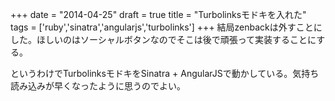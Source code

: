 
+++
date = "2014-04-25"
draft = true
title = "Turbolinksモドキを入れた"
tags  = ['ruby','sinatra','angularjs','turbolinks']
+++
結局zenbackは外すことにした。ほしいのはソーシャルボタンなのでそこは後で頑張って実装することにする。

というわけでTurbolinksモドキをSinatra + AngularJSで動かしている。気持ち読み込みが早くなったように思うのでよい。
	

